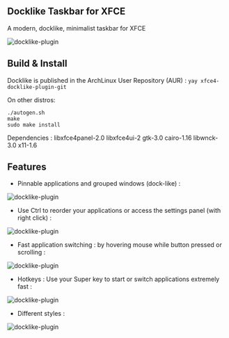 Docklike Taskbar for XFCE
-----------------------------------
A modern, docklike, minimalist taskbar for XFCE

![docklike-plugin](https://i.imgur.com/WuQGvGw.jpg)

Build & Install
-----------------------------------

Docklike is published in the ArchLinux User Repository (AUR) : `yay xfce4-docklike-plugin-git`

On other distros:
```
./autogen.sh
make
sudo make install
```

Dependencies :
libxfce4panel-2.0
libxfce4ui-2
gtk-3.0
cairo-1.16
libwnck-3.0
x11-1.6

Features
-----------------------------------
* Pinnable applications and grouped windows (dock-like) :

![docklike-plugin](https://i.imgur.com/b4qDHCB.jpg)

* Use Ctrl to reorder your applications or access the settings panel (with right click) :

![docklike-plugin](https://i.imgur.com/CUFp6QP.jpg)

* Fast application switching : by hovering mouse while button pressed or scrolling :

![docklike-plugin](https://i.imgur.com/bpR1E6j.jpg)

* Hotkeys : Use your Super key to start or switch applications extremely fast :

![docklike-plugin](https://i.imgur.com/DroPCpp.jpg)

* Different styles :

![docklike-plugin](https://i.imgur.com/9nWqkCG.jpg)




